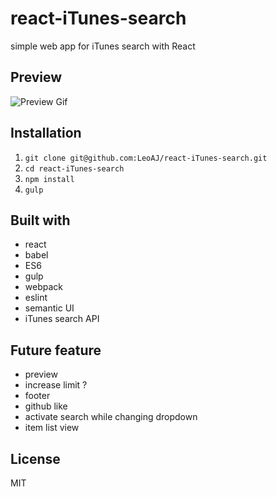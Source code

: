 # react-iTunes-search

simple web app for iTunes search with React

## Preview

![Preview Gif](https://raw.githubusercontent.com/LeoAJ/react-iTunes-search/gif/react-iTunes-search.gif)

## Installation

1. `git clone git@github.com:LeoAJ/react-iTunes-search.git`
2. `cd react-iTunes-search`
3. `npm install`
4. `gulp`

## Built with

* react
* babel
* ES6
* gulp
* webpack
* eslint
* semantic UI
* iTunes search API

## Future feature

* preview
* increase limit ?
* footer
* github like
* activate search while changing dropdown
* item list view

## License

MIT
